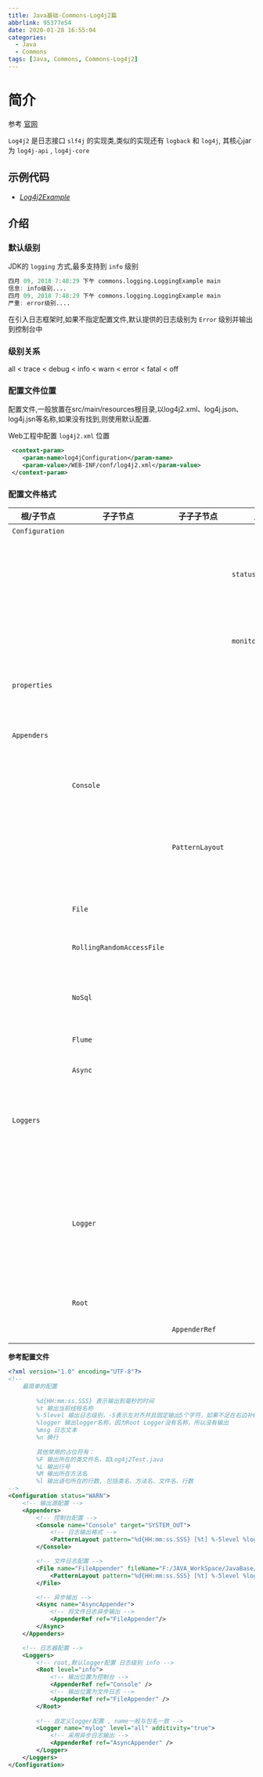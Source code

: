 ```yaml
---
title: Java基础-Commons-Log4j2篇
abbrlink: 95377e54
date: 2020-01-28 16:55:04
categories:
  - Java
  - Commons
tags: [Java, Commons, Commons-Log4j2]
---
```


# 简介
参考 [官网](http://www.apache.org/)

`Log4j2` 是日志接口 `slf4j` 的实现类,类似的实现还有 `logback` 和 `log4j`, 其核心jar为 `log4j-api` , `log4j-core`

## 示例代码

- [*Log4j2Example*][1]



## 介绍

### 默认级别

JDK的 `logging` 方式,最多支持到 `info` 级别

```verilog
四月 09, 2018 7:48:29 下午 commons.logging.LoggingExample main
信息: info级别....
四月 09, 2018 7:48:29 下午 commons.logging.LoggingExample main
严重: error级别....
```

在引入日志框架时,如果不指定配置文件,默认提供的日志级别为 `Error` 级别并输出到控制台中



### 级别关系	

all < trace < debug < info < warn < error < fatal < off



### 配置文件位置

配置文件,一般放置在src/main/resources根目录,以log4j2.xml、log4j.json、log4j.jsn等名称,如果没有找到,则使用默认配置.

Web工程中配置 `log4j2.xml` 位置

```xml
 <context-param>  
    <param-name>log4jConfiguration</param-name>  
    <param-value>/WEB-INF/conf/log4j2.xml</param-value>  
 </context-param> 
```




### 配置文件格式

| 根/子节点       | 子子节点                  | 子子子节点      | 属性              | 说明                                                         |
| --------------- | ------------------------- | --------------- | ----------------- | ------------------------------------------------------------ |
| `Configuration` |                           |                 |                   | 根节点                                                       |
|                 |                           |                 | `status`          | 控制log4j2日志框架本身的日志级别                             |
|                 |                           |                 | `monitorInterval` | 每隔多少秒重新读取配置文件                                   |
| `properties`    |                           |                 |                   | 定义常量                                                     |
| `Appenders`     |                           |                 |                   | 输出源,指定输出的位置,有很多,且支持扩展                      |
|                 | `Console`                 |                 |                   | 控制台输出                                                   |
|                 |                           | `PatternLayout` |                   | 控制台或文件输出源中必须含有,指定输出的文件格式              |
|                 | `File`                    |                 |                   | 文件输出                                                     |
|                 | `RollingRandomAccessFile` |                 |                   | 文件输出,支持拆分文件                                        |
|                 | `NoSql`                   |                 |                   | 输出到非关系型数据库中                                       |
|                 | `Flume`                   |                 |                   | 输出到Apache Flume                                           |
|                 | `Async`                   |                 |                   | 异步输出                                                     |
| `Loggers`       |                           |                 |                   | 日志器 根日志器root和自定义日志器                            |
|                 | `Logger`                  |                 |                   | 自定义日志器  name属性为日志器命名,多以包名命名,配置不同的输出等级 |
|                 | `Root`                    |                 |                   | 默认配置信息                                                 |
|                 |                           | `AppenderRef`   |                   | 输出位置指定                                                 |

**参考配置文件**

```xml
<?xml version="1.0" encoding="UTF-8"?>
<!-- 
	最简单的配置
	
		%d{HH:mm:ss.SSS} 表示输出到毫秒的时间
		%t 输出当前线程名称
		%-5level 输出日志级别，-5表示左对齐并且固定输出5个字符，如果不足在右边补0
		%logger 输出logger名称，因为Root Logger没有名称，所以没有输出
		%msg 日志文本
		%n 换行
		
		其他常用的占位符有：
		%F 输出所在的类文件名，如Log4j2Test.java
		%L 输出行号
		%M 输出所在方法名
		%l 输出语句所在的行数, 包括类名、方法名、文件名、行数	
-->
<Configuration status="WARN">  
	<!-- 输出源配置 -->
    <Appenders>  
    	<!-- 控制台配置 -->
        <Console name="Console" target="SYSTEM_OUT">
        	<!-- 日志输出格式 -->  
            <PatternLayout pattern="%d{HH:mm:ss.SSS} [%t] %-5level %logger{36} - %msg%n" />  
        </Console>  

		<!-- 文件日志配置 -->
        <File name="FileAppender" fileName="F:/JAVA_WorkSpace/JavaBase/src/commons/log4j2/log4j2-01.log">  
            <PatternLayout pattern="%d{HH:mm:ss.SSS} [%t] %-5level %logger{36} - %msg%n" />  
        </File>  

        <!-- 异步输出 -->
        <Async name="AsyncAppender">
        	<!-- 将文件日志异步输出 -->
        	<AppenderRef ref="FileAppender"/>
        </Async>        
    </Appenders>  

	<!-- 日志器配置 -->
    <Loggers>  
    	<!-- root,默认logger配置 日志级别 info -->
        <Root level="info">
        	<!-- 输出位置为控制台 -->  
            <AppenderRef ref="Console" />  
            <!-- 输出位置为文件日志 -->
            <AppenderRef ref="FileAppender" />
        </Root>  
        
        <!-- 自定义logger配置 , name一般与包名一致 -->
        <Logger name="mylog" level="all" additivity="true">
        	<!-- 采用异步日志输出 -->  
            <AppenderRef ref="AsyncAppender" />  
        </Logger>        
    </Loggers>  
</Configuration>
```











[1]: https://github.com/jionjion/JAVA_WorkSpace/blob/master/JavaBase/src/commons/log4j2/Log4j2Example.java
